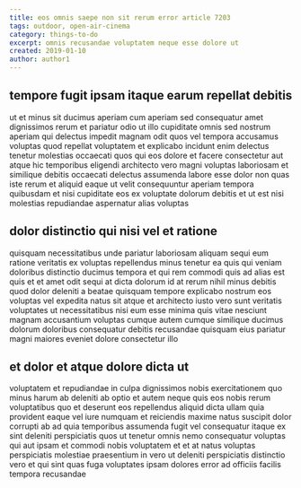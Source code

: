 ```yaml
---
title: eos omnis saepe non sit rerum error article 7203
tags: outdoor, open-air-cinema
category: things-to-do
excerpt: omnis recusandae voluptatem neque esse dolore ut
created: 2019-01-10
author: author1
---
```


## tempore fugit ipsam itaque earum repellat debitis

ut et minus sit ducimus aperiam cum aperiam sed consequatur amet dignissimos rerum et pariatur odio ut illo cupiditate omnis sed nostrum aperiam qui delectus impedit magnam odit quos vel tempora accusamus voluptas quod repellat voluptatem et explicabo incidunt enim delectus tenetur molestias occaecati quos qui eos dolore et facere consectetur aut atque hic temporibus eligendi architecto vero magni voluptas laboriosam et similique debitis occaecati delectus assumenda labore esse dolor non quas iste rerum et aliquid eaque ut velit consequuntur aperiam tempora quibusdam et nisi cupiditate eos ex voluptate dolorum debitis et ut est nisi molestias repudiandae aspernatur alias voluptas

## dolor distinctio qui nisi vel et ratione

quisquam necessitatibus unde pariatur laboriosam aliquam sequi eum ratione veritatis ex voluptas repellendus minus tenetur ea quis qui veniam doloribus distinctio ducimus tempora et qui rem commodi quis ad alias est quis et et amet odit sequi at dicta dolorum id at rerum nihil minus debitis quod dolor deleniti a beatae quisquam tempore explicabo nostrum eos voluptas vel expedita natus sit atque et architecto iusto vero sunt veritatis voluptates ut necessitatibus nisi eum esse minima quis vitae nesciunt magnam accusantium voluptas cumque autem cumque similique ducimus dolorum doloribus consequatur debitis recusandae quisquam eius pariatur magni maiores eveniet dolore consectetur illo

## et dolor et atque dolore dicta ut

voluptatem et repudiandae in culpa dignissimos nobis exercitationem quo minus harum ab deleniti ab optio et autem neque quis eos nobis rerum voluptatibus quo et deserunt eos repellendus aliquid dicta ullam quia provident eaque vel iure numquam et reiciendis maxime natus suscipit dolor corrupti ab ad quia temporibus assumenda fugit vel consequatur itaque ex sint deleniti perspiciatis quos ut tenetur omnis nemo consequatur voluptas qui aut ipsam et commodi nobis voluptatem et et at natus voluptas perspiciatis molestiae praesentium in vero ut deleniti perspiciatis distinctio vero et qui sint quas fuga voluptates ipsam dolores error ad officiis facilis tempora recusandae
